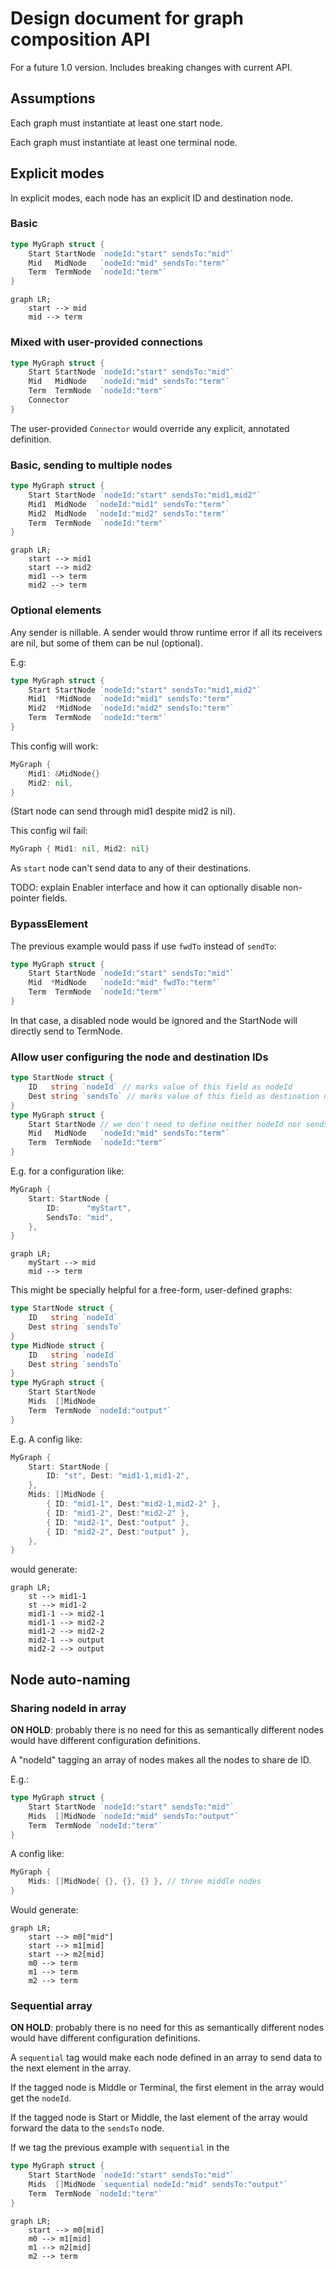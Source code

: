 # Design document for graph composition API

For a future 1.0 version. Includes breaking changes with current API.

## Assumptions

Each graph must instantiate at least one start node.

Each graph must instantiate at least one terminal node.


## Explicit modes

In explicit modes, each node has an explicit ID and destination node.

### Basic

```go
type MyGraph struct {
    Start StartNode `nodeId:"start" sendsTo:"mid"`
    Mid   MidNode   `nodeId:"mid" sendsTo:"term"`
    Term  TermNode  `nodeId:"term"`
}
```

```mermaid
graph LR;
    start --> mid
    mid --> term
```

### Mixed with user-provided connections

```go
type MyGraph struct {
    Start StartNode `nodeId:"start" sendsTo:"mid"`
    Mid   MidNode   `nodeId:"mid" sendsTo:"term"`
    Term  TermNode  `nodeId:"term"`
    Connector
}
```

The user-provided `Connector` would override any explicit, annotated definition.

### Basic, sending to multiple nodes

```go
type MyGraph struct {
    Start StartNode `nodeId:"start" sendsTo:"mid1,mid2"`
    Mid1  MidNode  `nodeId:"mid1" sendsTo:"term"`
    Mid2  MidNode  `nodeId:"mid2" sendsTo:"term"`
    Term  TermNode  `nodeId:"term"`
}
```

```mermaid
graph LR;
    start --> mid1
    start --> mid2
    mid1 --> term
    mid2 --> term
```

### Optional elements

Any sender is nillable. 
A sender would throw runtime error if all its receivers are nil, but some of them
can be nul (optional).

E.g:
```go
type MyGraph struct {
    Start StartNode `nodeId:"start" sendsTo:"mid1,mid2"`
    Mid1  *MidNode  `nodeId:"mid1" sendsTo:"term"`
    Mid2  *MidNode  `nodeId:"mid2" sendsTo:"term"`
    Term  TermNode  `nodeId:"term"`
}
```

This config will work:
```go
MyGraph {
    Mid1: &MidNode{}
    Mid2: nil,
}
```
(Start node can send through mid1 despite mid2 is nil).

This config wil fail:
```go
MyGraph { Mid1: nil, Mid2: nil}
```

As `start` node can't send data to any of their destinations.

TODO: explain Enabler interface and how it can optionally disable non-pointer fields.

### BypassElement

The previous example would pass if use `fwdTo` instead of `sendTo`:

```go
type MyGraph struct {
    Start StartNode `nodeId:"start" sendsTo:"mid"`
    Mid  *MidNode   `nodeId:"mid" fwdTo:"term"`
    Term  TermNode  `nodeId:"term"`
}
```

In that case, a disabled node would be ignored and the StartNode will directly send to
TermNode.

### Allow user configuring the node and destination IDs

```go
type StartNode struct {
    ID   string `nodeId` // marks value of this field as nodeId
    Dest string `sendsTo` // marks value of this field as destination node Id
}
type MyGraph struct {
    Start StartNode // we don't need to define neither nodeId nor sendsTo here
    Mid   MidNode   `nodeId:"mid" sendsTo:"term"`
    Term  TermNode  `nodeId:"term"`
}
```

E.g. for a configuration like:
```go
MyGraph {
    Start: StartNode {
        ID:      "myStart",
        SendsTo: "mid",
    },
}
```

```mermaid
graph LR;
    myStart --> mid
    mid --> term
```

This might be specially helpful for a free-form, user-defined graphs:

```go
type StartNode struct {
    ID   string `nodeId`
    Dest string `sendsTo`
}
type MidNode struct {
    ID   string `nodeId`
    Dest string `sendsTo`
}
type MyGraph struct {
    Start StartNode
    Mids  []MidNode
    Term  TermNode `nodeId:"output"`
}
```

E.g. A config like:

```go
MyGraph {
    Start: StartNode {
        ID: "st", Dest: "mid1-1,mid1-2",
    },
    Mids: []MidNode {
        { ID: "mid1-1", Dest:"mid2-1,mid2-2" },
        { ID: "mid1-2", Dest:"mid2-2" },
        { ID: "mid2-1", Dest:"output" },
        { ID: "mid2-2", Dest:"output" },
    },
}
```

would generate:

```mermaid
graph LR;
    st --> mid1-1
    st --> mid1-2
    mid1-1 --> mid2-1
    mid1-1 --> mid2-2
    mid1-2 --> mid2-2
    mid2-1 --> output
    mid2-2 --> output
```

## Node auto-naming

### Sharing nodeId in array

**ON HOLD**: probably there is no need for this as semantically different nodes
would have different configuration definitions.

A "nodeId" tagging an array of nodes makes all the nodes to share de ID.

E.g.:

```go
type MyGraph struct {
    Start StartNode `nodeId:"start" sendsTo:"mid"`
    Mids  []MidNode `nodeId:"mid" sendsTo:"output"`
    Term  TermNode `nodeId:"term"`
}
```

A config like:

```go
MyGraph {
    Mids: []MidNode{ {}, {}, {} }, // three middle nodes
}
```

Would generate:

```mermaid
graph LR;
    start --> m0["mid"]
    start --> m1[mid]
    start --> m2[mid]
    m0 --> term
    m1 --> term
    m2 --> term
```

### Sequential array

**ON HOLD**: probably there is no need for this as semantically different nodes
would have different configuration definitions.

A `sequential` tag would make each node defined in an array to send data to the next element in the array.

If the tagged node is Middle or Terminal, the first element in the array would get the `nodeId`.

If the tagged node is Start or Middle, the last element of the array would forward the data to the `sendsTo` node.

If we tag the previous example with `sequential` in the

```go
type MyGraph struct {
    Start StartNode `nodeId:"start" sendsTo:"mid"`
    Mids  []MidNode `sequential nodeId:"mid" sendsTo:"output"`
    Term  TermNode `nodeId:"term"`
}
```

```mermaid
graph LR;
    start --> m0[mid]
    m0 --> m1[mid]
    m1 --> m2[mid]
    m2 --> term
```